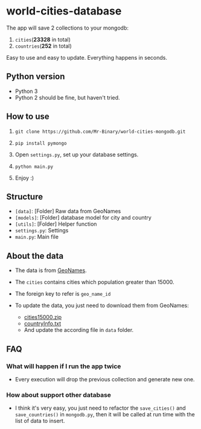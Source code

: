 # world-cities-database

 The app will save 2 collections to your mongodb: 
 1. `cities`(**23328** in total)
 1. `countries`(**252** in total)

 Easy to use and easy to update. Everything happens in seconds.

## Python version

- Python 3
- Python 2 should be fine, but haven't tried.

## How to use

1. `git clone https://github.com/Mr-Binary/world-cities-mongodb.git`

1. `pip install pymongo`

1. Open `settings.py`, set up your database settings.

1. `python main.py`

1. Enjoy :)

## Structure

- `[data]`: [Folder] Raw data from GeoNames
- `[models]`: [Folder] database model for city and country
- `[utils]`: [Folder] Helper function
- `settings.py`: Settings
- `main.py`: Main file

## About the data
- The data is from [GeoNames](http://www.geonames.org/).

- The `cities` contains cities which population greater than 15000.

- The foreign key to refer is `geo_name_id`

- To update the data, you just need to download them from GeoNames:
  - [cities15000.zip](http://download.geonames.org/export/dump/cities15000.zip)
  - [countryInfo.txt](http://download.geonames.org/export/dump/countryInfo.txt)
  - And update the according file in `data` folder.


## FAQ

### What will happen if I run the app twice

- Every execution will drop the previous collection and generate new one.

### How about support other database

- I think it's very easy, you just need to refactor the `save_cities()` and `save_countries()` in `mongodb.py`, then it will be called at run time with the list of data to insert.
